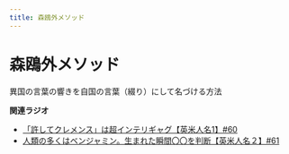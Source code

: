 ```yaml
---
title: 森鴎外メソッド
---
```


# 森鴎外メソッド


異国の言葉の響きを自国の言葉（綴り）にして名づける方法

**関連ラジオ**

-   [「許してクレメンス」は超インテリギャグ【英米人名1】#60](https://www.youtube.com/watch?v=bkZbSiwHBWc)
-   [人類の多くはベンジャミン。生まれた瞬間〇〇を判断【英米人名２】#61](https://www.youtube.com/watch?v=SbV9O7Gd4Sk)
